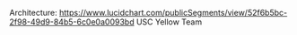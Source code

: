 Architecture: https://www.lucidchart.com/publicSegments/view/52f6b5bc-2f98-49d9-84b5-6c0e0a0093bd
USC Yellow Team
